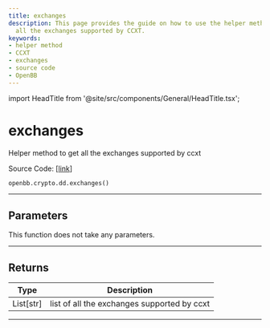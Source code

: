 ```yaml
---
title: exchanges
description: This page provides the guide on how to use the helper method, which gets
  all the exchanges supported by CCXT.
keywords:
- helper method
- CCXT
- exchanges
- source code
- OpenBB
---
```


import HeadTitle from '@site/src/components/General/HeadTitle.tsx';

<HeadTitle title="exchanges - Dd - Crypto - Reference | OpenBB SDK Docs" />

# exchanges

Helper method to get all the exchanges supported by ccxt

Source Code: [[link](https://github.com/OpenBB-finance/OpenBBTerminal/tree/main/openbb_terminal/cryptocurrency/due_diligence/ccxt_model.py#L10)]

```python
openbb.crypto.dd.exchanges()
```

---

## Parameters

This function does not take any parameters.

---

## Returns

| Type | Description |
| ---- | ----------- |
| List[str] | list of all the exchanges supported by ccxt |
---
